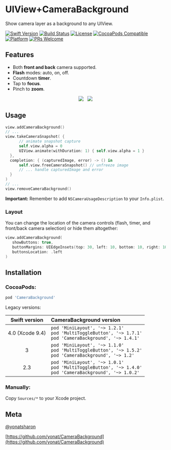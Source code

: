# UIView+CameraBackground
Show camera layer as a background to any UIView.

[![Swift Version][swift-image]][swift-url]
[![Build Status][travis-image]][travis-url]
[![License][license-image]][license-url]
[![CocoaPods Compatible](https://img.shields.io/cocoapods/v/CameraBackground.svg)](https://img.shields.io/cocoapods/v/CameraBackground.svg)  
[![Platform](https://img.shields.io/cocoapods/p/CameraBackground.svg?style=flat)](http://cocoapods.org/pods/CameraBackground)
[![PRs Welcome](https://img.shields.io/badge/PRs-welcome-brightgreen.svg?style=flat-square)](http://makeapullrequest.com)

## Features
* Both **front and back** camera supported.
* **Flash** modes: auto, on, off.
* Countdown **timer**.
* Tap to **focus**.
* Pinch to **zoom**.

<p align="center">
<img src="screenshots/focus.png"> &nbsp; <img src="screenshots/countdown.png">
</p>

## Usage

```swift
view.addCameraBackground()
// ...
view.takeCameraSnapshot( {
      // animate snapshot capture
      self.view.alpha = 0
      UIView.animate(withDuration: 1) { self.view.alpha = 1 }
  },
  completion: { (capturedImage, error) -> () in
      self.view.freeCameraSnapshot() // unfreeze image
      // ... handle capturedImage and error
  }
)
// ...
view.removeCameraBackground()
```

**Important:** Remember to add `NSCameraUsageDescription` to your `Info.plist`.

### Layout

You can change the location of the camera controls (flash, timer, and front/back camera selection) or hide them altogether:

```swift
view.addCameraBackground(
   showButtons: true,
   buttonMargins: UIEdgeInsets(top: 30, left: 10, bottom: 10, right: 10),
   buttonsLocation: .left
)
```

## Installation

### CocoaPods:

```ruby
pod 'CameraBackground'
```

Legacy versions:

| Swift version | CameraBackground version |
| :---: | :--- |
| 4.0 (Xcode 9.4) | `pod 'MiniLayout', '~> 1.2.1'`<br>`pod 'MultiToggleButton', '~> 1.7.1'`<br>`pod 'CameraBackground', '~> 1.4.1'` |
| 3 | `pod 'MiniLayout', '~> 1.1.0'`<br>`pod 'MultiToggleButton', '~> 1.5.2'`<br>`pod 'CameraBackground', '~> 1.2'` |
| 2.3 | `pod 'MiniLayout', '~> 1.0.1'`<br>`pod 'MultiToggleButton', '~> 1.4.0'`<br>`pod 'CameraBackground', '~> 1.0.2'` |

### Manually:

Copy `Sources/*` to your Xcode project.

## Meta

[@yonatsharon](https://twitter.com/yonatsharon)

[https://github.com/yonat/CameraBackground](https://github.com/yonat/CameraBackground)

[swift-image]:https://img.shields.io/badge/swift-5.0-orange.svg
[swift-url]: https://swift.org/
[license-image]: https://img.shields.io/badge/License-MIT-blue.svg
[license-url]: LICENSE.txt
[travis-image]: https://img.shields.io/travis/dbader/node-datadog-metrics/master.svg?style=flat-square
[travis-url]: https://travis-ci.org/dbader/node-datadog-metrics
[codebeat-image]: https://codebeat.co/badges/c19b47ea-2f9d-45df-8458-b2d952fe9dad
[codebeat-url]: https://codebeat.co/projects/github-com-vsouza-awesomeios-com
